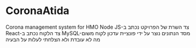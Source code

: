 # CoronaAtida
Corona management system for HMO
Node JS-צד השרת של הפרויקט נכתב ב
React-צד הלקוח נכתב ב
MySQL-מסד הנתונים נוצר על ידי 
פונציית עדכון לקוח משום מה לא עובדת ולא הצלחתי לעלות על הבעיה